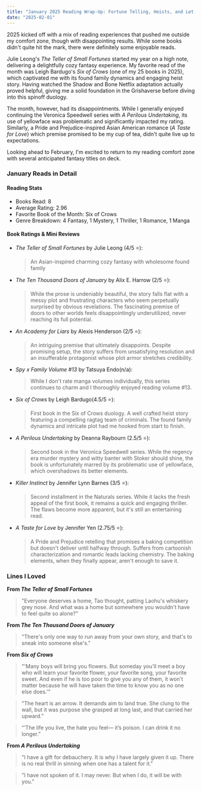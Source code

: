 ```yaml
---
title: "January 2025 Reading Wrap-Up: Fortune Telling, Heists, and Let Downs"
date: "2025-02-01"
---
```


2025 kicked off with a mix of reading experiences that pushed me outside my comfort zone, though with disappointing results. While some books didn't quite hit the mark, there were definitely some enjoyable reads.

Julie Leong's _The Teller of Small Fortunes_ started my year on a high note, delivering a delightfully cozy fantasy experience. My favorite read of the month was Leigh Bardugo's _Six of Crows_ (one of my 25 books in 2025), which captivated me with its found family dynamics and engaging heist story. Having watched the Shadow and Bone Netflix adaptation actually proved helpful, giving me a solid foundation in the Grishaverse before diving into this spinoff duology.

The month, however, had its disappointments. While I generally enjoyed continuing the Veronica Speedwell series with _A Perilous Undertaking_, its use of yellowface was problematic and significantly impacted my rating. Similarly, a Pride and Prejudice-inspired Asian American romance (_A Taste for Love_) which premise promised to be my cup of tea, didn't quite live up to expectations.

Looking ahead to February, I'm excited to return to my reading comfort zone with several anticipated fantasy titles on deck.

### January Reads in Detail

#### Reading Stats

- Books Read: 8
- Average Rating: 2.96
- Favorite Book of the Month: Six of Crows
- Genre Breakdown: 4 Fantasy, 1 Mystery, 1 Thriller, 1 Romance, 1 Manga

#### Book Ratings & Mini Reviews

- _The Teller of Small Fortunes_ by Julie Leong (4/5 ⭐):
  > An Asian-inspired charming cozy fantasy with wholesome found family
- _The Ten Thousand Doors of January_ by Alix E. Harrow (2/5 ⭐):
  > While the prose is undeniably beautiful, the story falls flat with a messy plot and frustrating characters who seem perpetually surprised by obvious revelations. The fascinating premise of doors to other worlds feels disappointingly underutilized, never reaching its full potential.
- _An Academy for Liars_ by Alexis Henderson (2/5 ⭐):
  > An intriguing premise that ultimately disappoints. Despite promising setup, the story suffers from unsatisfying resolution and an insufferable protagonist whose plot armor stretches credibility.
- _Spy x Family Volume #13_ by Tatsuya Endo(n/a):
  > While I don't rate manga volumes individually, this series continues to charm and I thoroughly enjoyed reading volume #13.
- _Six of Crows_ by Leigh Bardugo(4.5/5 ⭐):
  > First book in the Six of Crows duology. A well crafted heist story featuring a compelling ragtag team of criminals. The found family dynamics and intricate plot had me hooked from start to finish.
- _A Perilous Undertaking_ by Deanna Raybourn (2.5/5 ⭐):
  > Second book in the Veronica Speedwell series. While the regency era murder mystery and witty banter with Stoker should shine, the book is unfortunately marred by its problematic use of yellowface, which overshadows its better elements.
- _Killer Instinct_ by Jennifer Lynn Barnes (3/5 ⭐):
  > Second installment in the Naturals series. While it lacks the fresh appeal of the first book, it remains a quick and engaging thriller. The flaws become more apparent, but it's still an entertaining read.
- _A Taste for Love_ by Jennifer Yen (2.75/5 ⭐):

  > A Pride and Prejudice retelling that promises a baking competition but doesn't deliver until halfway through. Suffers from cartoonish characterization and romantic leads lacking chemistry. The baking elements, when they finally appear, aren't enough to save it.

### Lines I Loved

**From _The Teller of Small Fortunes_**

> "Everyone deserves a home, Tao thought, patting Laohu's whiskery grey nose. And what was a home but somewhere you wouldn't have to feel quite so alone?"

**From _The Ten Thousand Doors of January_**

> "There's only one way to run away from your own story, and that's to sneak into someone else's."

**From _Six of Crows_**

> "'Many boys will bring you flowers. But someday you'll meet a boy who will learn your favorite flower, your favorite song, your favorite sweet. And even if he is too poor to give you any of them, it won't matter because he will have taken the time to know you as no one else does.'"

> "The heart is an arrow. It demands aim to land true. She clung to the wall, but it was purpose she grasped at long last, and that carried her upward."

> “’The life you live, the hate you feel— it’s poison. I can drink it no longer.”

**From _A Perilous Undertaking_**

> "I have a gift for debauchery. It is why I have largely given it up. There is no real thrill in sinning when one has a talent for it."

> "I have not spoken of it. I may never. But when I do, it will be with you."
